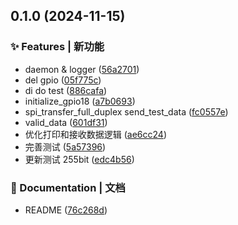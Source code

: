 

## 0.1.0 (2024-11-15)


### ✨ Features | 新功能

* daemon & logger ([56a2701](https://github.com/sharebravery/pi-stm32-spi/commit/56a2701028b5482c611caa9ecf51410656fd5116))
* del gpio ([05f775c](https://github.com/sharebravery/pi-stm32-spi/commit/05f775c3d6350de3a2d78da5380c1ffe8c3fc78d))
* di do test ([886cafa](https://github.com/sharebravery/pi-stm32-spi/commit/886cafa925f7d09e6cd3cc80203db475d287346f))
* initialize_gpio18 ([a7b0693](https://github.com/sharebravery/pi-stm32-spi/commit/a7b0693077cc62919037d0db231d576516ba940c))
* spi_transfer_full_duplex send_test_data ([fc0557e](https://github.com/sharebravery/pi-stm32-spi/commit/fc0557ecfc0f85a5b3134d80ca7fd0d86e4f765c))
* valid_data ([601df31](https://github.com/sharebravery/pi-stm32-spi/commit/601df3126944330576a30f2ef19aa818597f4911))
* 优化打印和接收数据逻辑 ([ae6cc24](https://github.com/sharebravery/pi-stm32-spi/commit/ae6cc24037945f76d8b151fda8ca73baa4cabf07))
* 完善测试 ([5a57396](https://github.com/sharebravery/pi-stm32-spi/commit/5a5739671407b73f78837b85b96a492b8a5ffb9b))
* 更新测试 255bit ([edc4b56](https://github.com/sharebravery/pi-stm32-spi/commit/edc4b56de3e6e2f0cfeb604cbbea71ca56ff13f4))


### 📝 Documentation | 文档

* README ([76c268d](https://github.com/sharebravery/pi-stm32-spi/commit/76c268da22932913921b94f409cff5770a7805be))
